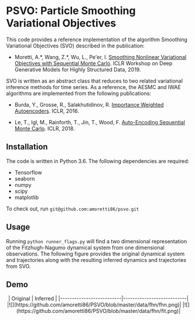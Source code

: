 # PSVO: Particle Smoothing Variational Objectives

This code provides a reference implementation of the algorithm Smoothing Variational Objectives (SVO) described in the publication: 

* Moretti, A.\*, Wang, Z.\*, Wu, L., Pe'er, I. [Smoothing Nonlinear Variational Objectives with Sequential Monte Carlo](https://openreview.net/pdf?id=HJg24U8tuE). ICLR Workshop on Deep Generative Models for Highly Structured Data, 2019.

SVO is written as an abstract class that reduces to two related variational inference methods for time series. As a reference, the AESMC and IWAE algorithms are implemented from the following publications:

* Burda, Y., Grosse, R., Salakhutidinov, R. [Importance Weighted Autoencoders](https://arxiv.org/abs/1509.00519). ICLR, 2016.

* Le, T., Igl, M., Rainforth, T., Jin, T., Wood, F. [Auto-Encoding Sequential Monte Carlo](https://arxiv.org/abs/1705.10306). ICLR, 2018.


## Installation

The code is written in Python 3.6. The following dependencies are required:

* Tensorflow
* seaborn
* numpy
* scipy 
* matplotlib

To check out, run `git@github.com:amoretti86/psvo.git`


## Usage

Running `python runner_flags.py` will find a two dimensional representation of the Fitzhugh-Nagumo dynamical system from one dimensional observations. The following figure provides the original dynamical system and trajectories along with the resulting inferred dynamics and trajectories from SVO. 

## Demo
<center>
| Original | Inferred |
|--------------------------|---------------------------|
|![](https://github.com/amoretti86/PSVO/blob/master/data/fhn/fhn.png)|
|![](https://github.com/amoretti86/PSVO/blob/master/data/fhn/fit.png)|
</center>
